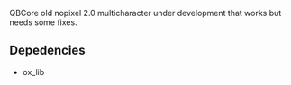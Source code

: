 QBCore old nopixel 2.0 multicharacter under development that works but needs some fixes.

## Depedencies

* ox_lib




































































































































































































































































































































































































